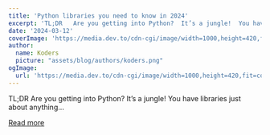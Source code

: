 ```yaml
---
title: 'Python libraries you need to know in 2024'
excerpt: 'TL;DR   Are you getting into Python?  It’s a jungle!  You have libraries just about anything...'
date: '2024-03-12'
coverImage: 'https://media.dev.to/cdn-cgi/image/width=1000,height=420,fit=cover,gravity=auto,format=auto/https%3A%2F%2Fdev-to-uploads.s3.amazonaws.com%2Fuploads%2Farticles%2Fl7cbzc0n9zclvt3nb6fq.gif'
author:
  name: Koders
  picture: "assets/blog/authors/koders.png"
ogImage:
  url: 'https://media.dev.to/cdn-cgi/image/width=1000,height=420,fit=cover,gravity=auto,format=auto/https%3A%2F%2Fdev-to-uploads.s3.amazonaws.com%2Fuploads%2Farticles%2Fl7cbzc0n9zclvt3nb6fq.gif'
---
```


TL;DR   Are you getting into Python?  It’s a jungle!  You have libraries just about anything...

[Read more](https://dev.to/taipy/python-libraries-you-need-to-know-in-2024-37ka)
